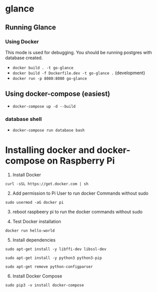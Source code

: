 # glance

## Running Glance

### Using Docker

This mode is used for debugging. You should be running postgres with database created.

- `docker build . -t go-glance`
- `docker build -f Dockerfile.dev -t go-glance .` (development)
- `docker run -p 8080:8080 go-glance`

## Using docker-compose (easiest)

- `docker-compose up -d --build`

### database shell

- `docker-compose run database bash`

# Installing docker and docker-compose on Raspberry Pi

1. Install Docker

```
curl -sSL https://get.docker.com | sh
```

2. Add permission to Pi User to run docker Commands without sudo

```
sudo usermod -aG docker pi
```

3. reboot raspbeery pi to run the docker commands without sudo

4. Test Docker installation

```
docker run hello-world
```

5. Install dependencies

```
sudo apt-get install -y libffi-dev libssl-dev

sudo apt-get install -y python3 python3-pip

sudo apt-get remove python-configparser
```

6. Install Docker Compose

```
sudo pip3 -v install docker-compose
```
